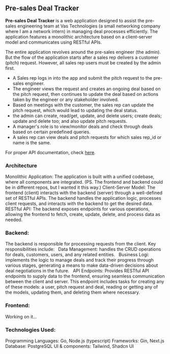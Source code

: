 ## Pre-sales Deal Tracker

**Pre-sales Deal Tracker** is a web application designed to assist the pre-sales engineering team at Vas Technologies (a small networking company where I am a network intern) in managing deal processes efficiently. The application features a monolithic architecture based on a client-server model and communicates using RESTful APIs.

The entire application revolves around the pre-sales engineer (the admin). But the flow of the application starts after a sales rep delivers a customer (pitch) request. However, all sales rep users must be created by the admin first.

- A Sales rep logs in into the app and submit the pitch request to the pre-sales engineer.
- The engineer views the request and creates an ongoing deal based on the pitch request, then continues to update the deal based on actions taken by the engineer or any stakeholder involved.
- Based on meetings with the customer, the sales rep can update the pitch request, which would lead to updating the deal status.
- the admin can create, read/get, update, and delete users; create deals; update and delete too; and also update pitch requests.
- A manager's role is to view/monitor deals and check through deals based on certain predefined queries.
- A sales rep can view deals and pitch requests for which sales rep_id or name is the same.

For proper API documentation, check [here](/backend/swagger.yml).

### Architecture

Monolithic Application: The application is built with a unified codebase, where all components are integrated. (PS. The frontend and backend could be in different repos, but I wanted it this way.)
Client-Server Model: The frontend (client) interacts with the backend (server) through a well-defined set of RESTful APIs. The backend handles the application logic, processes client requests, and interacts with the backend to get the desired data.
RESTful API: The backend exposes endpoints for various operations, allowing the frontend to fetch, create, update, delete, and process data as needed.

### Backend:

The backend is responsible for processing requests from the client. Key responsibilities include:
  Data Management: handles the CRUD operations for deals, customers, users, and any related entities.
  Business Logi: implements the logic to manage deals and track their progress through various stages, generating a means to make data-driven decisions about deal negotiations in the future.
  API Endpoints: Provides RESTful API endpoints to supply data to the frontend, ensuring seamless communication between the client and server. This endpoint includes tasks for creating any of these models: a user, pitch request and deal, reading or getting any of the models, updating them, and deleting them where necessary.

### Frontend:

Working on it...

### Technologies Used:

Programming Languages: Go, Node.js (typescript)
Frameworks: Gin, Next.js
Database: PostgreSQL
UI & components: Tailwind, Shadcn UI

